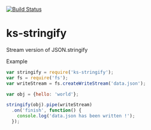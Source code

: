 [![Build Status](https://travis-ci.org/kmsheng/ks-stringify.svg?branch=master)](https://travis-ci.org/kmsheng/ks-stringify) 

# ks-stringify
Stream version of JSON.stringify

Example
```js
var stringify = require('ks-stringify');
var fs = require('fs');
var writeStream = fs.createWriteStream('data.json');

var obj = {hello: 'world'};

stringify(obj).pipe(writeStream)
  .on('finish', function() {
    console.log('data.json has been written !');
  });
```
